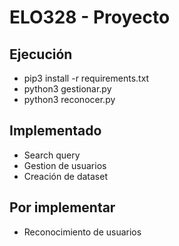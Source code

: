 # ELO328 - Proyecto

## Ejecución
- pip3 install -r requirements.txt
- python3 gestionar.py
- python3 reconocer.py

## Implementado
- Search query
- Gestion de usuarios
- Creación de dataset

## Por implementar
- Reconocimiento de usuarios

